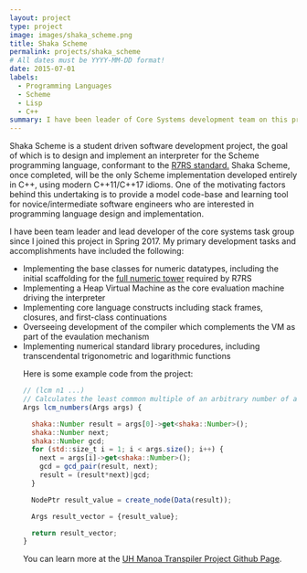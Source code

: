 ```yaml
---
layout: project
type: project
image: images/shaka_scheme.png
title: Shaka Scheme
permalink: projects/shaka_scheme
# All dates must be YYYY-MM-DD format!
date: 2015-07-01
labels:
  - Programming Languages
  - Scheme
  - Lisp
  - C++
summary: I have been leader of Core Systems development team on this project for the past 2, going on 3 semesters.
---
```


Shaka Scheme is a student driven software development project, the goal of which is to design and implement an interpreter for the Scheme programming language, conformant to the <a href="https://bitbucket.org/cowan/r7rs-wg1-infra/src/default/R7RSHomePage.md?fileviewer=file-view-default"> R7RS standard.</a> Shaka Scheme, once completed, will be the only Scheme implementation developed entirely in C++, using modern C++11/C++17 idioms. One of the motivating factors behind this undertaking is to provide a model code-base and learning tool for novice/intermediate software engineers who are interested in programming language design and implementation.

I have been team leader and lead developer of the core systems task group since I joined this project in Spring 2017. My primary development tasks and accomplishments have included the following: 

<ul>
  <li>Implementing the base classes for numeric datatypes, including the initial scaffolding for the <a href="https://en.wikipedia.org/wiki/Numerical_tower">full numeric tower</a> required by R7RS</li>
  <li>Implementing a Heap Virtual Machine as the core evaluation machine driving the interpreter</li>
  <li>Implementing core language constructs including stack frames, closures, and first-class continuations</li>
  <li>Overseeing development of the compiler which complements the VM as part of the evaulation mechanism</li>
  <li>Implementing numerical standard library procedures, including transcendental trigonometric and logarithmic functions</li>

Here is some example code from the project:

```js
// (lcm n1 ...)
// Calculates the least common multiple of an arbitrary number of arguments
Args lcm_numbers(Args args) {

  shaka::Number result = args[0]->get<shaka::Number>();
  shaka::Number next;
  shaka::Number gcd;
  for (std::size_t i = 1; i < args.size(); i++) {
    next = args[i]->get<shaka::Number>();
    gcd = gcd_pair(result, next);
    result = (result*next)|gcd;
  }

  NodePtr result_value = create_node(Data(result));

  Args result_vector = {result_value};

  return result_vector;
}

```

You can learn more at the [UH Manoa Transpiler Project Github Page](https://github.com/uhmanoa-transpiler-project/shaka-scheme).



